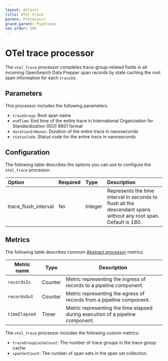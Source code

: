 ```yaml
---
layout: default
title: OTel trace 
parent: Processors
grand_parent: Pipelines
nav_order: 260
---
```


# OTel trace processor

The `otel_trace` processor completes trace-group-related fields in all incoming OpenSearch Data Prepper span records by state caching the root span information for each `traceId`. 

## Parameters

This processor includes the following parameters.

* `traceGroup`: Root span name
* `endTime`: End time of the entire trace in International Organization for Standardization (ISO) 8601 format
* `durationInNanos`: Duration of the entire trace in nanoseconds
* `statusCode`: Status code for the entire trace in nanoseconds

## Configuration

The following table describes the options you can use to configure the `otel_trace` processor.

<!--
This table is autogenerated. Do not edit it.
- name: otel_traces
- pluginType: processor
- source: https://github.com/opensearch-project/data-prepper/blob/c4455a7785bc2da4358067c217be7085e0bc8d0f/data-prepper-plugins/otel-trace-raw-processor/src/main/java/org/opensearch/dataprepper/plugins/processor/oteltrace/OtelTraceRawProcessorConfig.java
-->

Option | Required | Type | Description
:--- | :--- | :--- | :---
trace_flush_interval | No | Integer | Represents the time interval in seconds to flush all the descendant spans without any root span. Default is 180.


## Metrics

The following table describes common [Abstract processor](https://github.com/opensearch-project/data-prepper/blob/main/data-prepper-api/src/main/java/org/opensearch/dataprepper/model/processor/AbstractProcessor.java) metrics.

| Metric name | Type | Description |
| ------------- | ---- | -----------|
| `recordsIn` | Counter | Metric representing the ingress of records to a pipeline component. |
| `recordsOut` | Counter | Metric representing the egress of records from a pipeline component. |
| `timeElapsed` | Timer | Metric representing the time elapsed during execution of a pipeline component. |

The `otel_trace` processor includes the following custom metrics:

* `traceGroupCacheCount`: The number of trace groups in the trace group cache.
* `spanSetCount`: The number of span sets in the span set collection.
